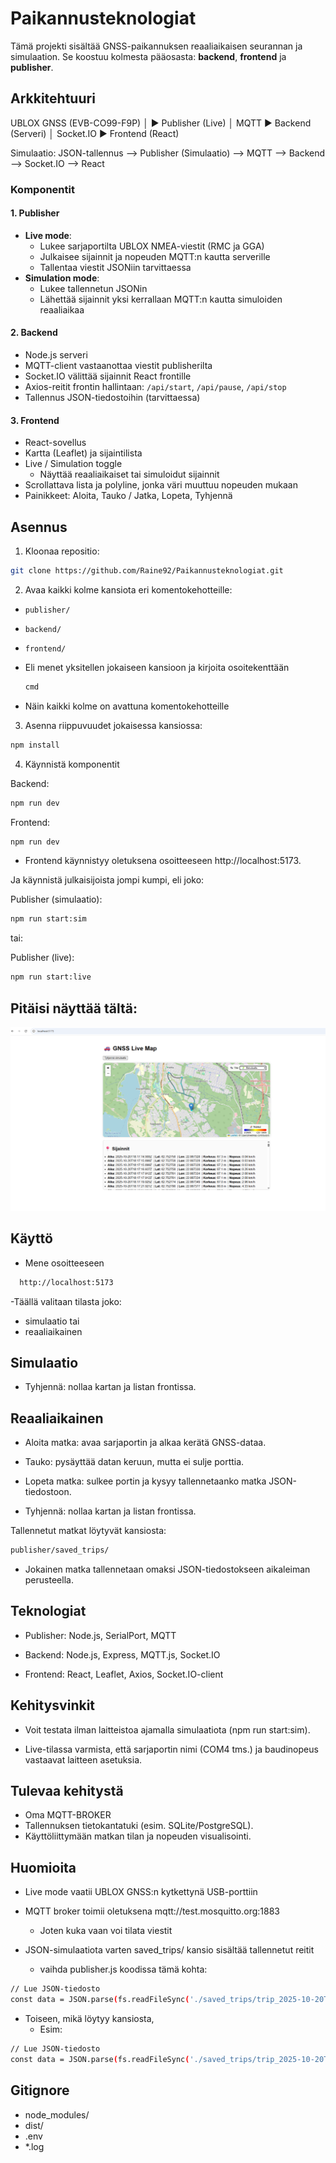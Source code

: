 # Paikannusteknologiat

Tämä projekti sisältää GNSS-paikannuksen reaaliaikaisen seurannan ja simulaation. Se koostuu kolmesta pääosasta: **backend**, **frontend** ja **publisher**. 

## Arkkitehtuuri

UBLOX GNSS (EVB-CO99-F9P)
│
►
Publisher (Live)
│ MQTT
►
Backend (Serveri)
│ Socket.IO
►
Frontend (React)

Simulaatio:
JSON-tallennus --> Publisher (Simulaatio) --> MQTT --> Backend --> Socket.IO --> React


### Komponentit

#### 1. **Publisher**
- **Live mode**:  
  - Lukee sarjaportilta UBLOX NMEA-viestit (RMC ja GGA)
  - Julkaisee sijainnit ja nopeuden MQTT:n kautta serverille
  - Tallentaa viestit JSONiin tarvittaessa
- **Simulation mode**:  
  - Lukee tallennetun JSONin
  - Lähettää sijainnit yksi kerrallaan MQTT:n kautta simuloiden reaaliaikaa

#### 2. **Backend**
- Node.js serveri
- MQTT-client vastaanottaa viestit publisherilta
- Socket.IO välittää sijainnit React frontille
- Axios-reitit frontin hallintaan: `/api/start`, `/api/pause`, `/api/stop`
- Tallennus JSON-tiedostoihin (tarvittaessa)

#### 3. **Frontend**
- React-sovellus
- Kartta (Leaflet) ja sijaintilista
- Live / Simulation toggle
  - Näyttää reaaliaikaiset tai simuloidut sijainnit
- Scrollattava lista ja polyline, jonka väri muuttuu nopeuden mukaan
- Painikkeet: Aloita, Tauko / Jatka, Lopeta, Tyhjennä

## Asennus

1. Kloonaa repositio:
```bash
git clone https://github.com/Raine92/Paikannusteknologiat.git
```

2. Avaa kaikki kolme kansiota eri komentokehotteille:

- `publisher/`
- `backend/`
- `frontend/`

- Eli menet yksitellen jokaiseen kansioon ja kirjoita osoitekenttään
  ```bash
  cmd
  ```
- Näin kaikki kolme on avattuna komentokehotteille

3. Asenna riippuvuudet jokaisessa kansiossa:

```bash
npm install
```

4. Käynnistä komponentit


Backend:

```bash
npm run dev
```

Frontend:

```bash
npm run dev
```
- Frontend käynnistyy oletuksena osoitteeseen http://localhost:5173.


Ja käynnistä julkaisijoista jompi kumpi,
eli joko:

Publisher (simulaatio):

```bash
npm run start:sim
```
tai:

Publisher (live):

```bash
npm run start:live
```
## Pitäisi näyttää tältä: 

![GNSS Live Map](./frontend/assets/GNSS_livemap.png)


## Käyttö
- Mene osoitteeseen
```bash
  http://localhost:5173
```
-Täällä valitaan tilasta joko:
- simulaatio
 tai
- reaaliaikainen

## Simulaatio

- Tyhjennä: nollaa kartan ja listan frontissa.

## Reaaliaikainen

- Aloita matka: avaa sarjaportin ja alkaa kerätä GNSS-dataa.

- Tauko: pysäyttää datan keruun, mutta ei sulje porttia.

- Lopeta matka: sulkee portin ja kysyy tallennetaanko matka JSON-tiedostoon.

- Tyhjennä: nollaa kartan ja listan frontissa.

Tallennetut matkat löytyvät kansiosta:
```bash
publisher/saved_trips/
```
- Jokainen matka tallennetaan omaksi JSON-tiedostokseen aikaleiman perusteella.

## Teknologiat
- Publisher: Node.js, SerialPort, MQTT

- Backend: Node.js, Express, MQTT.js, Socket.IO

- Frontend: React, Leaflet, Axios, Socket.IO-client

## Kehitysvinkit

- Voit testata ilman laitteistoa ajamalla simulaatiota (npm run start:sim).

- Live-tilassa varmista, että sarjaportin nimi (COM4 tms.) ja baudinopeus vastaavat laitteen asetuksia.

## Tulevaa kehitystä
- Oma MQTT-BROKER
- Tallennuksen tietokantatuki (esim. SQLite/PostgreSQL).
- Käyttöliittymään matkan tilan ja nopeuden visualisointi.

## Huomioita
- Live mode vaatii UBLOX GNSS:n kytkettynä USB-porttiin

- MQTT broker toimii oletuksena mqtt://test.mosquitto.org:1883
  - Joten kuka vaan voi tilata viestit 

- JSON-simulaatiota varten saved_trips/ kansio sisältää tallennetut reitit
  - vaihda publisher.js koodissa tämä kohta:
```bash
// Lue JSON-tiedosto
const data = JSON.parse(fs.readFileSync('./saved_trips/trip_2025-10-20T18-17-14-472Z.json', 'utf8'));
```
- Toiseen, mikä löytyy kansiosta,
  - Esim:

```bash
// Lue JSON-tiedosto
const data = JSON.parse(fs.readFileSync('./saved_trips/trip_2025-10-20T18-30-15-026Z.json', 'utf8'));
```

## Gitignore
- node_modules/
- dist/
- .env
- *.log

